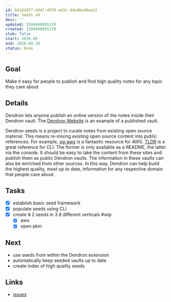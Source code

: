 ```yaml
---
id: b81810f7-4d47-4870-ad2c-d4e48a49aa22
title: Seeds v0
desc: ''
updated: 1599498995178
created: 1599498995178
stub: false
start: 2020.09
end: 2020.09.19
status: Done
---
```

## Goal

Make it easy for people to publish and find high quality notes for any topic they care about

## Details

Dendron lets anyone publish an online version of the notes inside their Dendron vault. The [Dendron Website](https://dendron.so/) is an example of a published vault. 

Dendron seeds is a project to curate notes from existing open source material. This means re-mixing existing open source content into public references. For example, [og-aws](https://github.com/open-guides/og-aws) is a fantastic resource for AWS. [TLDR](https://github.com/tldr-pages/tldr) is a great reference for CLI. The former is only available as a README, the latter via the console. It should be easy to take the content from these sites and publish them as public Dendron vaults. The information in these vaults can also be enriched from other sources. In this way, Dendron can help build the highest quality, most up to date, information for any respective domain that people care about.

## Tasks

- [x] establish basic seed framework
- [x] populate seeds using CLI
- [x] create ~~3~~ 2 seeds in 3 ~~2~~ different verticals  #wip
  - [x] aws
  - [x] open pkm

## Next

- use seeds from within the Dendron extension
- automatically keep seeded vaults up to date
- create index of high quality seeds

## Links

- [issues](https://github.com/dendronhq/dendron/labels/pro.seeds-v0)

